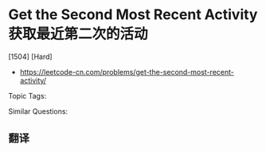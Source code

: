 # Get the Second Most Recent Activity 获取最近第二次的活动

[1504] [Hard]

- https://leetcode-cn.com/problems/get-the-second-most-recent-activity/

Topic Tags:

Similar Questions:

## 翻译
